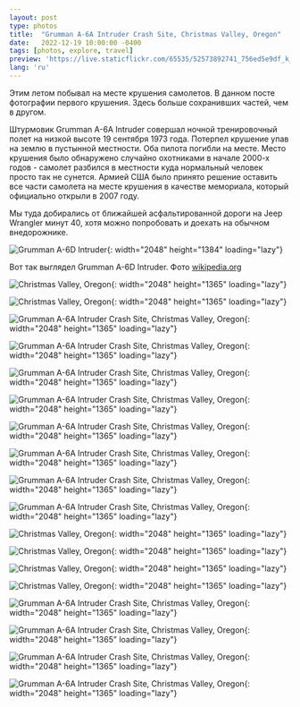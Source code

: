 ```yaml
---
layout: post
type: photos
title:  "Grumman A-6A Intruder Crash Site, Christmas Valley, Oregon"
date:   2022-12-19 10:00:00 -0400
tags: [photos, explore, travel]
preview: 'https://live.staticflickr.com/65535/52573892741_756ed5e9df_k_d.jpg'
lang: 'ru'
---
```


Этим летом побывал на месте крушения самолетов. В данном посте фотографии первого крушения. Здесь больше сохранивших частей, чем в другом.

Штурмовик Grumman A-6A Intruder совершал ночной тренировочный полет на низкой высоте 19 сентября 1973 года. Потерпел крушение упав на землю в пустынной местности. Оба пилота погибли на месте. Место крушения было обнаружено случайно охотниками в начале 2000-х годов - самолет разбился в местности куда нормальный человек просто так не сунется. Армией США было принято решение оставить все части самолета на месте крушения в качестве мемориала, который официально открыли в 2007 году.

Мы туда добирались от ближайшей асфальтированной дороги на Jeep Wrangler минут 40, хотя можно попробовать и доехать на обычном внедорожнике.

<Frame src="https://www.google.com/maps/embed?pb=!1m10!1m8!1m3!1d1261.0546667735!2d-120.3849158!3d43.10973!3m2!1i1024!2i768!4f13.1!5e1!3m2!1sen!2sca!4v1671483681729!5m2!1sen!2sca" />

![Grumman A-6D Intruder](https://live.staticflickr.com/65535/52574420923_8ce9eb2542_k.jpg){: width="2048" height="1384" loading="lazy"}

Вот так выглядел Grumman A-6D Intruder. Фото [wikipedia.org](https://en.wikipedia.org/wiki/Grumman_A-6_Intruder)

![Christmas Valley, Oregon](https://live.staticflickr.com/65535/52574423323_a1ed2f1e4d_k.jpg){: width="2048" height="1365" loading="lazy"}

![Christmas Valley, Oregon](https://live.staticflickr.com/65535/52574423203_299b47f8ee_k.jpg){: width="2048" height="1365" loading="lazy"}

![Grumman A-6A Intruder Crash Site, Christmas Valley, Oregon](https://live.staticflickr.com/65535/52574423078_6da4449421_k.jpg){: width="2048" height="1365" loading="lazy"}

![Grumman A-6A Intruder Crash Site, Christmas Valley, Oregon](https://live.staticflickr.com/65535/52573893056_f4ace3069e_k.jpg){: width="2048" height="1365" loading="lazy"}

![Grumman A-6A Intruder Crash Site, Christmas Valley, Oregon](https://live.staticflickr.com/65535/52573892921_6ba831c4e4_k.jpg){: width="2048" height="1365" loading="lazy"}

![Grumman A-6A Intruder Crash Site, Christmas Valley, Oregon](https://live.staticflickr.com/65535/52573892741_756ed5e9df_k.jpg){: width="2048" height="1365" loading="lazy"}

![Grumman A-6A Intruder Crash Site, Christmas Valley, Oregon](https://live.staticflickr.com/65535/52574165594_f8b16463a8_k.jpg){: width="2048" height="1365" loading="lazy"}

![Grumman A-6A Intruder Crash Site, Christmas Valley, Oregon](https://live.staticflickr.com/65535/52573892481_35eb3fe166_k.jpg){: width="2048" height="1365" loading="lazy"}

![Grumman A-6A Intruder Crash Site, Christmas Valley, Oregon](https://live.staticflickr.com/65535/52573424012_1c29c47ac8_k.jpg){: width="2048" height="1365" loading="lazy"}

![Grumman A-6A Intruder Crash Site, Christmas Valley, Oregon](https://live.staticflickr.com/65535/52574336780_0aa7325306_k.jpg){: width="2048" height="1365" loading="lazy"}

![Christmas Valley, Oregon](https://live.staticflickr.com/65535/52574421953_1bdcb83479_k.jpg){: width="2048" height="1365" loading="lazy"}

![Christmas Valley, Oregon](https://live.staticflickr.com/65535/52574421853_34d6fb81b1_k.jpg){: width="2048" height="1365" loading="lazy"}

![Christmas Valley, Oregon](https://live.staticflickr.com/65535/52574164644_8debf841e6_k.jpg){: width="2048" height="1365" loading="lazy"}

![Christmas Valley, Oregon](https://live.staticflickr.com/65535/52574164509_81b7857076_k.jpg){: width="2048" height="1365" loading="lazy"}

![Grumman A-6A Intruder Crash Site, Christmas Valley, Oregon](https://live.staticflickr.com/65535/52574336125_8f7f382c45_k.jpg){: width="2048" height="1365" loading="lazy"}

![Grumman A-6A Intruder Crash Site, Christmas Valley, Oregon](https://live.staticflickr.com/65535/52573423017_790f1f281b_k.jpg){: width="2048" height="1365" loading="lazy"}

![Grumman A-6A Intruder Crash Site, Christmas Valley, Oregon](https://live.staticflickr.com/65535/52573422852_08b57379e6_k.jpg){: width="2048" height="1365" loading="lazy"}

![Grumman A-6A Intruder Crash Site, Christmas Valley, Oregon](https://live.staticflickr.com/65535/52574335525_7eff8c17e1_k.jpg){: width="2048" height="1365" loading="lazy"}